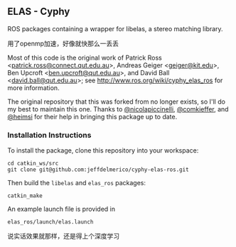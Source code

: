 ## ELAS - Cyphy

ROS packages containing a wrapper for libelas, a stereo matching library. 

用了openmp加速，好像就快那么一丢丢

Most of this code is the original work of Patrick Ross <<patrick.ross@connect.qut.edu.au>>, Andreas Geiger <<geiger@kit.edu>>, Ben Upcroft <<ben.upcroft@qut.edu.au>>, and David Ball <<david.ball@qut.edu.au>>; see http://www.ros.org/wiki/cyphy_elas_ros for more information.

The original repository that this was forked from no longer exists, so I'll do my best to maintain this one.  Thanks to [@nicolapiccinelli](https://github.com/nicolapiccinelli), [@comkieffer](https://github.com/comkieffer), and [@heimsi](https://github.com/heimsi) for their help in bringing this package up to date.

### Installation Instructions

To install the package, clone this repository into your workspace:

```
cd catkin_ws/src
git clone git@github.com:jeffdelmerico/cyphy-elas-ros.git
```

Then build the `libelas` and `elas_ros` packages:

```
catkin_make
```

An example launch file is provided in 
```
elas_ros/launch/elas.launch
```

说实话效果就那样，还是得上个深度学习